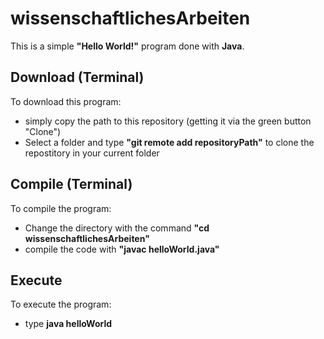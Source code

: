 # wissenschaftlichesArbeiten

This is a simple **"Hello World!"** program done with **Java**.

## Download (Terminal)

To download this program:
  - simply copy the path to this repository (getting it via the green button "Clone")
  - Select a folder and type **"git remote add repositoryPath"** to clone the repostitory in your current folder
  
## Compile (Terminal)

To compile the program:
  - Change the directory with the command **"cd wissenschaftlichesArbeiten"** 
  - compile the code with **"javac helloWorld.java"**
  
## Execute

To execute the program:
  - type **java helloWorld**
